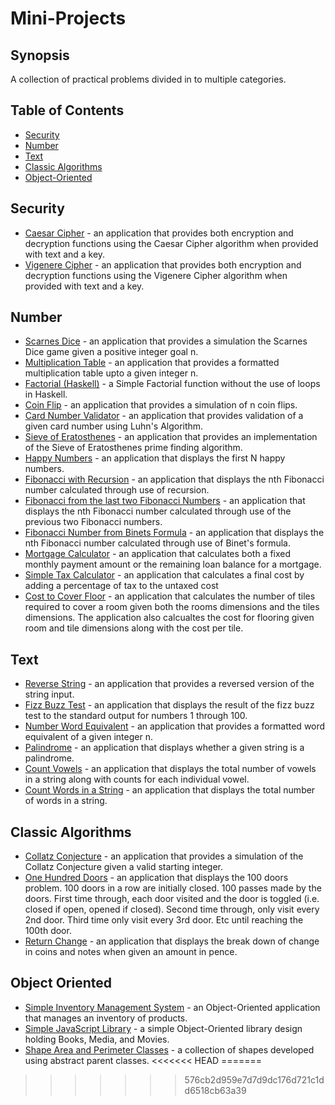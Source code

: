 # Mini-Projects

## Synopsis
A collection of practical problems divided in to multiple categories.

## Table of Contents
- [Security](#security)
- [Number](#number)
- [Text](#text)
- [Classic Algorithms](#classic-algorithms)
- [Object-Oriented](#object-oriented)


Security
---------
* [Caesar Cipher](src/CaesarCipher.java) - an application that provides both encryption and decryption functions using the Caesar Cipher algorithm when provided with text and a key.
* [Vigenere Cipher](src/VigenereCipher.java) - an application that provides both encryption and decryption functions using the Vigenere Cipher algorithm when provided with text and a key.

Number
---------
* [Scarnes Dice](src/ScarnesDice.java) - an application that provides a simulation the Scarnes Dice game given a positive integer goal n.
* [Multiplication Table](src/MultiplicationTable.java) - an application that provides a formatted multiplication table upto a given integer n.
* [Factorial (Haskell)](src/Factorial.hs)  - a Simple Factorial function without the use of loops in Haskell.
* [Coin Flip](src/CoinFlip.java) - an application that provides a simulation of n coin flips.
* [Card Number Validator](src/CardNumberValidator.java) - an application that provides validation of a given card number using Luhn's Algorithm.
* [Sieve of Eratosthenes](src/SieveOfEratosthenes.java) - an application that provides an implementation of the Sieve of Eratosthenes prime finding algorithm.
* [Happy Numbers](src/HappyNumbers.java) - an application that displays the first N happy numbers.
* [Fibonacci with Recursion](src/FibonacciWithRecursion.java) - an application that displays the nth Fibonacci number calculated through use of recursion.
* [Fibonacci from the last two Fibonacci Numbers](src/FibonacciFromLastTwoFibNumbers.java) - an application that displays the nth Fibonacci number calculated through use of the previous two Fibonacci numbers.
* [Fibonacci Number from Binets Formula](src/FibonacciWithBinetsFormula.java) - an application that displays the nth Fibonacci number calculated through use of Binet's formula.
* [Mortgage Calculator](src/MortgageCalculator.java) - an application that calculates both a fixed monthly payment amount or the remaining loan balance for a mortgage.
* [Simple Tax Calculator](src/SimpleTaxCalculator.java) - an application that calculates a final cost by adding a percentage of tax to the untaxed cost
* [Cost to Cover Floor](src/CostToCoverFloor.java) - an application that calculates the number of tiles required to cover a room given both the rooms dimensions and the tiles dimensions. The application also calcualtes the cost for flooring given room and tile dimensions along with the cost per tile.

Text
---------
* [Reverse String](src/ReverseString.java) - an application that provides a reversed version of the string input.
* [Fizz Buzz Test](src/FizzBuzzTest.java) - an application that displays the result of the fizz buzz test to the standard output for numbers 1 through 100.
* [Number Word Equivalent](src/NumberWordEquivalent.java) - an application that provides a formatted word equivalent of a given integer n.
* [Palindrome](src/Palindrome.java) - an application that displays whether a given string is a palindrome.
* [Count Vowels](src/CountVowels.java) - an application that displays the total number of vowels in a string along with counts for each individual vowel.
* [Count Words in a String](src/CountWordsInString.java) - an application that displays the total number of words in a string.

Classic Algorithms
---------
* [Collatz Conjecture](src/CollatzConjecture.java) - an application that provides a simulation of the Collatz Conjecture given a valid starting integer.
* [One Hundred Doors](src/OneHundredDoors.java) - an application that displays the 100 doors problem. 100 doors in a row are initially closed. 100 passes made by the doors. First time through, each door visited and the door is toggled (i.e. closed if open, opened if closed). Second time through, only visit every 2nd door. Third time only visit every 3rd door. Etc until reaching the 100th door.
* [Return Change](src/ReturnChange.java) - an application that displays the break down of change in coins and notes when given an amount in pence.

Object Oriented
---------
* [Simple Inventory Management System](src/SimpleInventoryManagementSystem/) - an Object-Oriented application that manages an inventory of products.
* [Simple JavaScript Library](src/SimpleJSLibrary.js) - a simple Object-Oriented library design holding Books, Media, and Movies.
* [Shape Area and Perimeter Classes](src/ShapeAreaAndPerimeterClasses/) - a collection of shapes developed using abstract parent classes.
<<<<<<< HEAD
=======

>>>>>>> 576cb2d959e7d7d9dc176d721c1dd6518cb63a39
